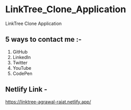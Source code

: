 # LinkTree_Clone_Application


LinkTree Clone Application

## 5 ways to contact me :-

1. GitHub
2. LinkedIn
3. Twitter
4. YouTube
5. CodePen

## Netlify Link -

https://linktree-agrawal-rajat.netlify.app/
